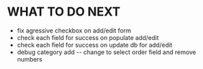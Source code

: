 # WHAT TO DO NEXT

- fix agressive checkbox on add/edit form
- check each field for success on populate add/edit
- check each field for success on update db for add/edit
- debug category add -- change to select order field and remove numbers

